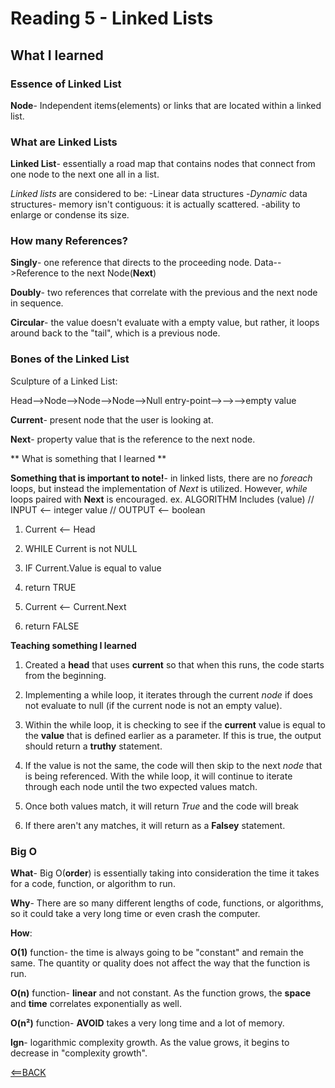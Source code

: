 # Reading 5 - Linked Lists

## What I learned

### Essence of Linked List

**Node**- Independent items(elements) or links that are located within a linked list.

### What are Linked Lists

**Linked List**- essentially a road map that contains nodes that connect from one node to the next one all in a list.

*Linked lists* are considered to be:
-Linear data structures
-*Dynamic* data structures- memory isn't contiguous: it is actually scattered.
-ability to enlarge or condense its size.

### How many References?

**Singly**- one reference that directs to the proceeding node.
  Data-->Reference to the next Node(**Next**)

**Doubly**- two references that correlate with the previous and the next node in sequence.

**Circular**- the value doesn't evaluate with a empty value, but rather, it loops around back to the "tail", which is a previous node.

### Bones of the Linked List

  Sculpture of a Linked List:

  Head-->Node-->Node-->Node-->Null
  entry-point-->-->-->empty value

**Current**- present node that the user is looking at.

**Next**- property value that is the reference to the next node.

** What is something that I learned **

**Something that is important to note!**- in linked lists, there are no *foreach* loops, but instead the implementation of *Next* is utilized. However, *while* loops paired with **Next** is encouraged.
ex. 
  ALGORITHM Includes (value)
  // INPUT <-- integer value
  // OUTPUT <-- boolean

  1.  Current <-- Head

  2.  WHILE Current is not NULL
  3.   IF Current.Value is equal to value
  5.    return TRUE

  4.    Current <-- Current.Next

  6.  return FALSE

**Teaching something I learned**

1. Created a **head** that uses **current** so that when this runs, the code starts from the beginning.

2. Implementing a while loop, it iterates through the current *node* if does not evaluate to null (if the current node is not an empty value).

3. Within the while loop, it is checking to see if the **current** value is equal to the **value** that is defined earlier as a parameter. If this is true, the output should return a **truthy** statement.

4. If the value is not the same, the code will then skip to the next *node* that is being referenced. With the while loop, it will continue to iterate through each node until the two expected values match.

5. Once both values match, it will return *True* and the code will break

6. If there aren't any matches, it will return as a **Falsey** statement.

### Big O

**What**- Big O(**order**) is essentially taking into consideration the time it takes for a code, function, or algorithm to run.

**Why**- There are so many different lengths of code, functions, or algorithms, so it could take a very long time or even crash the computer.

**How**:

**O(1)** function- the time is always going to be "constant" and remain the same. The quantity or quality does not affect the way that the function is run.

**O(n)** function- **linear** and not constant. As the function grows, the **space** and **time** correlates exponentially as well.

**O(n²)** function- **AVOID** takes a very long time and a lot of memory.

**lgn**- logarithmic complexity growth. As the value grows, it begins to decrease in "complexity growth".

[<==BACK](README.md)
